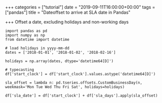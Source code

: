 +++
categories = ["tutorial"]
date = "2019-09-11T16:00:00+00:00"
tags = ["pandas"]
title = "Dateoffset to arrive at SLA date in Pandas"

+++
Offset a date, excluding holidays and non-working days

<!--more-->

    
    import pandas as pd
    import numpy as np
    from datetime import datetime
    
    # load holidays in yyyy-mm-dd
    dates = ['2018-01-01', '2018-01-02', '2018-02-16']
    
    holidays = np.array(dates, dtype='datetime64[D]')
    
    # typecasting
    df['start_clock'] = df['start_clock'].values.astype('datetime64[D]')
    
    sla_offset = lambda n: pd.tseries.offsets.CustomBusinessDay(n, weekmask='Mon Tue Wed Thu Fri Sat', holidays=holidays)
     
    df['sla_date'] = df['start_clock'] + df['sla_days'].apply(sla_offset)